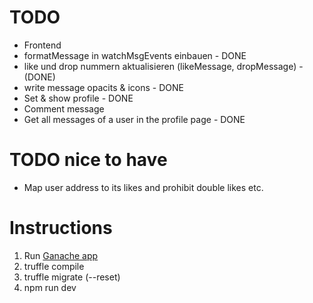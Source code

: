 # TODO
- Frontend
- formatMessage in watchMsgEvents einbauen - DONE
- like und drop nummern aktualisieren (likeMessage, dropMessage) - (DONE)
- write message opacits & icons - DONE
- Set & show profile - DONE
- Comment message
- Get all messages of a user in the profile page - DONE


# TODO nice to have
- Map user address to its likes and prohibit double likes etc.


# Instructions
1. Run [Ganache app](http://truffleframework.com/ganache/)
2. truffle compile
3. truffle migrate (--reset)
4. npm run dev